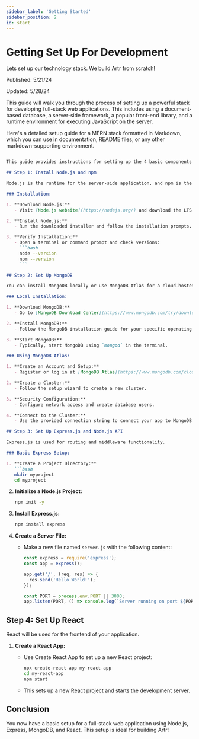 ```yaml
---
sidebar_label: 'Getting Started'
sidebar_position: 2
id: start
---
```


# Getting Set Up For Development

Lets set up our technology stack. We build Artr from scratch!

Published: 5/21/24

Updated: 5/28/24

This guide will walk you through the process of setting up a powerful stack for developing full-stack web applications. This includes using a document-based database, a server-side framework, a popular front-end library, and a runtime environment for executing JavaScript on the server.

Here's a detailed setup guide for a MERN stack formatted in Markdown, which you can use in documentation, README files, or any other markdown-supporting environment.

```markdown

This guide provides instructions for setting up the 4 basic components of the tech stack: MongoDB, Express.js, React, and Node.js.

## Step 1: Install Node.js and npm

Node.js is the runtime for the server-side application, and npm is the Node package manager.

### Installation:

1. **Download Node.js:**
   - Visit [Node.js website](https://nodejs.org/) and download the LTS version suitable for your OS.

2. **Install Node.js:**
   - Run the downloaded installer and follow the installation prompts.

3. **Verify Installation:**
   - Open a terminal or command prompt and check versions:
     ```bash
     node --version
     npm --version
     ```

## Step 2: Set Up MongoDB

You can install MongoDB locally or use MongoDB Atlas for a cloud-hosted solution.

### Local Installation:

1. **Download MongoDB:**
   - Go to [MongoDB Download Center](https://www.mongodb.com/try/download/community) and choose the version for your OS.

2. **Install MongoDB:**
   - Follow the MongoDB installation guide for your specific operating system.

3. **Start MongoDB:**
   - Typically, start MongoDB using `mongod` in the terminal.

### Using MongoDB Atlas:

1. **Create an Account and Setup:**
   - Register or log in at [MongoDB Atlas](https://www.mongodb.com/cloud/atlas).

2. **Create a Cluster:**
   - Follow the setup wizard to create a new cluster.

3. **Security Configuration:**
   - Configure network access and create database users.

4. **Connect to the Cluster:**
   - Use the provided connection string to connect your app to MongoDB Atlas.

## Step 3: Set Up Express.js and Node.js API

Express.js is used for routing and middleware functionality.

### Basic Express Setup:

1. **Create a Project Directory:**
   ```bash
   mkdir myproject
   cd myproject
   ```

2. **Initialize a Node.js Project:**
   ```bash
   npm init -y
   ```

3. **Install Express.js:**
   ```bash
   npm install express
   ```

4. **Create a Server File:**
   - Make a new file named `server.js` with the following content:
     ```javascript
     const express = require('express');
     const app = express();
     
     app.get('/', (req, res) => {
       res.send('Hello World!');
     });
     
     const PORT = process.env.PORT || 3000;
     app.listen(PORT, () => console.log(`Server running on port ${PORT}`));
     ```

## Step 4: Set Up React

React will be used for the frontend of your application.

1. **Create a React App:**
   - Use Create React App to set up a new React project:
     ```bash
     npx create-react-app my-react-app
     cd my-react-app
     npm start
     ```

   - This sets up a new React project and starts the development server.

## Conclusion

You now have a basic setup for a full-stack web application using Node.js, Express, MongoDB, and React. This setup is ideal for building Artr!